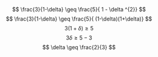 $$
\frac{3}{1-\delta} \geq \frac{5}{ 1 - \delta ^{2}}
$$
$$
\frac{3}{1-\delta} \geq \frac{5}{ (1-\delta)(1+\delta)}
$$
$$
3(1+\delta) \geq5
$$
$$
3\delta \geq 5 - 3
$$
$$
\delta \geq \frac{2}{3}
$$
